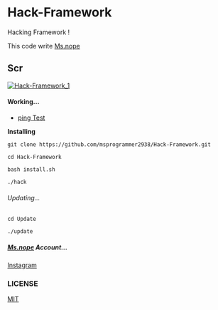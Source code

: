 # Hack-Framework
Hacking Framework !

This code write [Ms.nope](https://github.com/msprogrammer2938)

## Scr
[![Hack-Framework_1](https://user-images.githubusercontent.com/78996423/120571947-61031b80-c430-11eb-9b6a-6443dec23385.jpeg)](https://github.com/msprogrammer2938/Hack-Framework)

#### Working...
- [ping Test](https://en.wikipedia.org/wiki/Ping_(networking_utility))

**Installing**
```
git clone https://github.com/msprogrammer2938/Hack-Framework.git

cd Hack-Framework

bash install.sh

./hack
```
###### Updating...
```
cd Update

./update
```

##### [Ms.nope](https://github.com/msprogrammer2938) Account...
[Instagram](https://instagram.com/programmer2938)

### LICENSE
[MIT](https://github.com/msprogrammer2938/Hack-Framework/blob/main/LICENSE)
